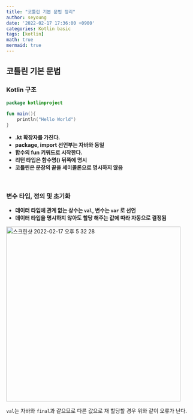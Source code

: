 ```yaml
---
title: "코틀린 기본 문법 정리"
author: seyoung
date: '2022-02-17 17:36:00 +0900'
categories: Kotlin basic
tags: [kotlin]
math: true
mermaid: true
---
```


## 코틀린 기본 문법 

### Kotlin 구조 

```kt
package kotlinproject  
  
fun main(){  
    println("Hello World")  
}
```

 - **.kt 확장자를 가진다.**
 - **package, import 선언부는 자바와 동일**
 - **함수의 fun 키워드로 시작한다.**
 - **리턴 타입은 함수명() 뒤쪽에 명시**
 - **코틀린은 문장의 끝을 세미콜론으로 명시하지 않음**

<br>


### 변수 타입, 정의 및 초기화 

 - **데이터 타입에 관계 없는 상수는 `val`, 변수는 `var` 로 선언**
 - **데이터 타입을 명시하지 않아도 할당 해주는 값에 따라 자동으로 결정됨**
 
 <img width="465" alt="스크린샷 2022-02-17 오후 5 32 28" src="https://user-images.githubusercontent.com/54762273/154436530-a3ebf785-6f33-4542-a309-a2a463a0c04b.png">

`val`는 자바와 `final`과 같으므로 다른 값으로 재 할당할 경우 위와 같이 오류가 난다.
